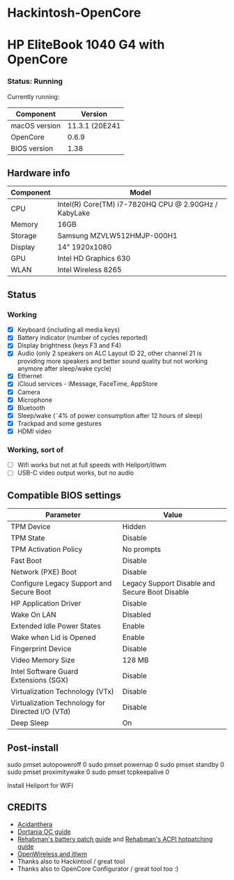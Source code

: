 # Hackintosh-OpenCore

# HP EliteBook 1040 G4 with OpenCore

### Status: Running

Currently running:

| Component     | Version      |
| ------------- | ------------ |
| macOS version | 11.3.1 (20E241 |
| OpenCore      | 0.6.9        |
| BIOS version  | 1.38        |

## Hardware info

| Component | Model                                   |
| --------- | --------------------------------------- |
| CPU       | Intel(R) Core(TM) i7-7820HQ CPU @ 2.90GHz / KabyLake    |
| Memory    | 16GB                       |
| Storage   | Samsung MZVLW512HMJP-000H1                 |
| Display   | 14" 1920x1080                 |
| GPU       | Intel HD Graphics 630                          |
| WLAN      | Intel Wireless 8265 |

## Status

### Working

- [x] Keyboard (including all media keys)
- [x] Battery indicator (number of cycles reported)
- [x] Display brightness (keys F3 and F4)
- [x] Audio (only 2 speakers on ALC Layout ID 22, other channel 21 is providing more speakers and better sound quality but not working anymore after sleep/wake cycle)
- [x] Ethernet
- [x] iCloud services - iMessage, FaceTime, AppStore
- [x] Camera
- [x] Microphone
- [x] Bluetooth
- [x] Sleep/wake (˜4% of power consumption after 12 hours of sleep)
- [x] Trackpad and some gestures
- [x] HDMI video

### Working, sort of

- [ ] Wifi works but not at full speeds with Heliport/itlwm
- [ ] USB-C video output works, but no audio

## Compatible BIOS settings

| Parameter     | Value      |
| ------------- | ------------ |
|TPM Device | Hidden |
|TPM State | Disable |
| TPM Activation Policy | No prompts |
|Fast Boot | Disable |
|Network (PXE) Boot | Disable |
| Configure Legacy Support and Secure Boot | Legacy Support Disable and Secure Boot Disable |
| HP Application Driver | Disable |
| Wake On LAN | Disabled |
| Extended Idle Power States | Enable |
| Wake when Lid is Opened | Enable |
| Fingerprint Device | Disable |
| Video Memory Size | 128 MB |
| Intel Software Guard Extensions (SGX) | Disable |
| Virtualization Technology (VTx) | Disable |
| Virtualization Technology for Directed I/O (VTd) | Disable |
| Deep Sleep | On |

## Post-install

sudo pmset autopoweroff 0
sudo pmset powernap 0
sudo pmset standby 0
sudo pmset proximitywake 0
sudo pmset tcpkeepalive 0

Install Heliport for WIFI

## CREDITS

- [Acidanthera](https://github.com/acidanthera)
- [Dortania OC guide](https://dortania.github.io/OpenCore-Install-Guide/)
- [Rehabman's battery patch guide](https://www.tonymacx86.com/threads/guide-how-to-patch-dsdt-for-working-battery-status.116102/) and [Rehabman's ACPI hotpatching guide](https://www.tonymacx86.com/threads/guide-using-clover-to-hotpatch-acpi.200137/)
- [OpenWireless and itlwm](https://github.com/OpenIntelWireless/itlwm)
- Thanks also to Hackintool / great tool
- Thanks also to OpenCore Configurator / great tool too :)
